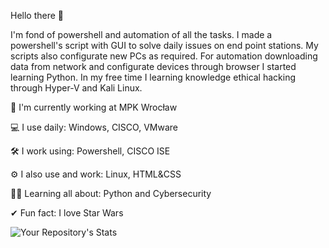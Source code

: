 Hello there 👋

I'm fond of powershell and automation of all the tasks. I made a powershell's script with GUI to solve daily issues on end point stations. My scripts also configurate new PCs as required. For automation downloading data from network and configurate devices through browser I started learning Python. In my free time I learning knowledge ethical hacking through Hyper-V and Kali Linux.

🏢 I'm currently working at MPK Wrocław

💻 I use daily: Windows, CISCO, VMware 

🛠 I work using: Powershell, CISCO ISE
        
⚙️ I also use and work: Linux, HTML&CSS     

👨‍🏫 Learning all about: Python and Cybersecurity

✔ Fun fact: I love Star Wars

![Your Repository's Stats](https://github-readme-stats.vercel.app/api/top-langs/?username=LukeJed&theme=blue-red)
